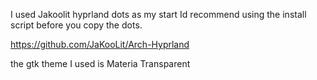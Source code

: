 I used Jakoolit hyprland dots as my start
Id recommend using the install script before you copy the dots.

https://github.com/JaKooLit/Arch-Hyprland

the gtk theme I used is Materia Transparent
